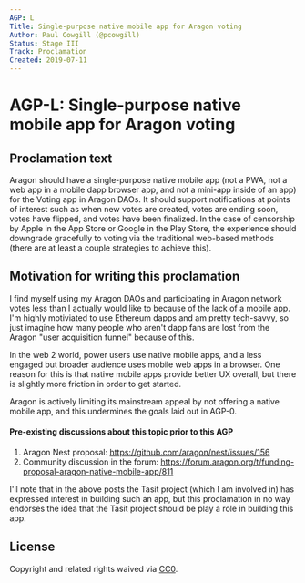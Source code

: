 ```yaml
---
AGP: L
Title: Single-purpose native mobile app for Aragon voting
Author: Paul Cowgill (@pcowgill)
Status: Stage III
Track: Proclamation
Created: 2019-07-11
---
```


# AGP-L: Single-purpose native mobile app for Aragon voting

## Proclamation text
Aragon should have a single-purpose native mobile app (not a PWA, not a web app in a mobile dapp browser app, and not a mini-app inside of an app) for the Voting app in Aragon DAOs. It should support notifications at points of interest such as when new votes are created, votes are ending soon, votes have flipped, and votes have been finalized. In the case of censorship by Apple in the App Store or Google in the Play Store, the experience should downgrade gracefully to voting via the traditional web-based methods (there are at least a couple strategies to achieve this).

## Motivation for writing this proclamation
I find myself using my Aragon DAOs and participating in Aragon network votes less than I actually would like to because of the lack of a mobile app. I'm highly motiviated to use Ethereum dapps and am pretty tech-savvy, so just imagine how many people who aren't dapp fans are lost from the Aragon "user acquisition funnel" because of this.

In the web 2 world, power users use native mobile apps, and a less engaged but broader audience uses mobile web apps in a browser. One reason for this is that native mobile apps provide better UX overall, but there is slightly more friction in order to get started.

Aragon is actively limiting its mainstream appeal by not offering a native mobile app, and this undermines the goals laid out in AGP-0.

#### Pre-existing discussions about this topic prior to this AGP

1. Aragon Nest proposal: https://github.com/aragon/nest/issues/156
1. Community discussion in the forum: https://forum.aragon.org/t/funding-proposal-aragon-native-mobile-app/811

I'll note that in the above posts the Tasit project (which I am involved in) has expressed interest in building such an app, but this proclamation in no way endorses the idea that the Tasit project should be play a role in building this app.

## License
Copyright and related rights waived via [CC0](https://creativecommons.org/publicdomain/zero/1.0/).
